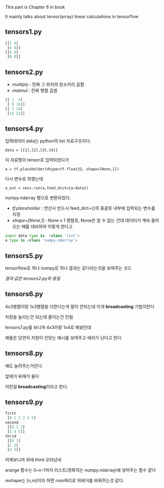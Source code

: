 This part is Chapter 6 in book

It mainly talks about tensor(array) linear calculations in tensorflow

## tensors1.py

~~~python
[[2 4]
 [4 6]]
[[0 0]
 [0 0]]
~~~

## tensors2.py

* *multiply* : 진짜 그 위치의 원소끼리 곱함
* *matmul* : 진짜 행렬 곱셈

~~~python
[[ 1  4]
 [ 9 16]]
[[ 7 10]
 [15 22]]
~~~

## tensors4.py

입력데이터 data는 python의 list 자료구조이다.
```
data = [[1],[2],[3],[4]]
```
이 자료형이 tensor로 입력되었다가
```
a = tf.placeholder(dtype=tf.float32, shape=[None,1])
```
다시 변수로 취했는데
```
a_out = sess.run(a,feed_dict={a:data})
```
numpy.ndarray 형으로 변환되었다.

* *tf.placeholder* : 연산시 반드시 feed_dict={}의 중괄호 내부에 입력되는 변수를 지정
* *shape=[None,1]* : None x 1 행렬로, None은 알 수 없는 건데 데이터가 계속 들어오는 때를 대비하여 이렇게 한다고 

~~~python
input data type is  <class 'list'>
a type is <class 'numpy.ndarray'>
~~~

## tensors5.py

tensorflow로 하나 numpy로 하나 결과는 같다라는것을 보여주는 코드

*결과 값은 tensors2.py와 동일*

## tensors6.py

4x3행렬이랑 1x3행렬을 더한다는게 말이 안되는데 이게 **broadcasting** 기법이란다

차원을 늘리는건 되는데 줄이는건 안됨

tensors7.py를 보니까 4x3이랑 1x4로 해놨던데

얘들은 당연히 차원이 안맞는 예시를 보여주고 에러가 난다고 한다.

## tensors8.py

얘도 늘려주는거란다.

앞에거 뒤에거 둘다

이런걸 **broadcasting**이라고 한다.

## tensors9.py


~~~python
first 
 [0 1 2 3 4 5]
second 
 [[0 1 2]
 [3 4 5]]
thrid 
 [[0 1]
 [2 3]
 [4 5]]
~~~

이제보니까 위에 third 오타났네

arange 함수는 0~n-1까지 리스트(정확히는 numpy.ndarray)에 넣어주는 함수 같다

reshape는 [n,m]이라 하면 nxm짜리로 위에거를 바꿔주는것 같다.
